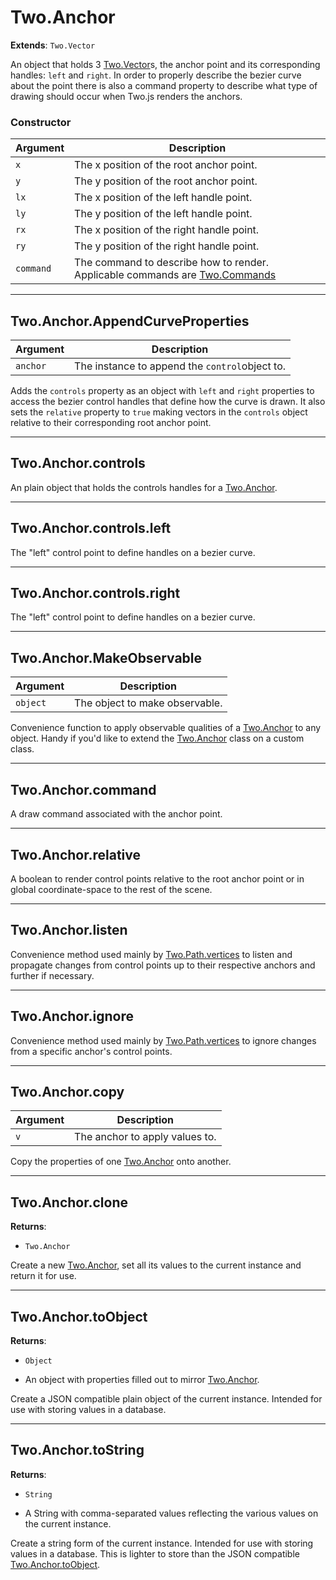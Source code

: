 # Two.Anchor


__Extends__: `Two.Vector`


An object that holds 3 [Two.Vector](/documentation/vector)s, the anchor point and its corresponding handles: `left` and `right`. In order to properly describe the bezier curve about the point there is also a command property to describe what type of drawing should occur when Two.js renders the anchors.


### Constructor


| Argument | Description |
| ---- | ----------- |
| `x` | The x position of the root anchor point. |
| `y` | The y position of the root anchor point. |
| `lx` | The x position of the left handle point. |
| `ly` | The y position of the left handle point. |
| `rx` | The x position of the right handle point. |
| `ry` | The y position of the right handle point. |
| `command` | The command to describe how to render. Applicable commands are [Two.Commands](/documentation/commands) |



---

<div class="static">

## Two.Anchor.AppendCurveProperties








| Argument | Description |
| ---- | ----------- |
| `anchor` | The instance to append the `control`object to. |


Adds the `controls` property as an object with `left` and `right` properties to access the bezier control handles that define how the curve is drawn. It also sets the `relative` property to `true` making vectors in the `controls` object relative to their corresponding root anchor point.



</div>



---

<div class="instance">

## Two.Anchor.controls












An plain object that holds the controls handles for a [Two.Anchor](/documentation/anchor).



</div>



---

<div class="instance">

## Two.Anchor.controls.left












The "left" control point to define handles on a bezier curve.



</div>



---

<div class="instance">

## Two.Anchor.controls.right












The "left" control point to define handles on a bezier curve.



</div>



---

<div class="static">

## Two.Anchor.MakeObservable








| Argument | Description |
| ---- | ----------- |
| `object` | The object to make observable. |


Convenience function to apply observable qualities of a [Two.Anchor](/documentation/anchor) to any object. Handy if you'd like to extend the [Two.Anchor](/documentation/anchor) class on a custom class.



</div>



---

<div class="instance">

## Two.Anchor.command












A draw command associated with the anchor point.



</div>



---

<div class="instance">

## Two.Anchor.relative












A boolean to render control points relative to the root anchor point or in global coordinate-space to the rest of the scene.



</div>



---

<div class="instance">

## Two.Anchor.listen










Convenience method used mainly by [Two.Path.vertices](/documentation/path#two-path-vertices) to listen and propagate changes from control points up to their respective anchors and further if necessary.



</div>



---

<div class="instance">

## Two.Anchor.ignore










Convenience method used mainly by [Two.Path.vertices](/documentation/path#two-path-vertices) to ignore changes from a specific anchor's control points.



</div>



---

<div class="instance">

## Two.Anchor.copy








| Argument | Description |
| ---- | ----------- |
| `v` | The anchor to apply values to. |


Copy the properties of one [Two.Anchor](/documentation/anchor) onto another.



</div>



---

<div class="instance">

## Two.Anchor.clone


__Returns__:



+ `Two.Anchor`













Create a new [Two.Anchor](/documentation/anchor), set all its values to the current instance and return it for use.



</div>



---

<div class="instance">

## Two.Anchor.toObject


__Returns__:



+ `Object`



- An object with properties filled out to mirror [Two.Anchor](/documentation/anchor).











Create a JSON compatible plain object of the current instance. Intended for use with storing values in a database.



</div>



---

<div class="instance">

## Two.Anchor.toString


__Returns__:



+ `String`



- A String with comma-separated values reflecting the various values on the current instance.











Create a string form of the current instance. Intended for use with storing values in a database. This is lighter to store than the JSON compatible [Two.Anchor.toObject](/documentation/anchor#two-anchor-toobject).



</div>


